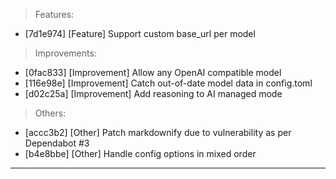> Features:
- [7d1e974] [Feature] Support custom base_url per model

> Improvements:
- [0fac833] [Improvement] Allow any OpenAI compatible model
- [116e98e] [Improvement] Catch out-of-date model data in config.toml
- [d02c25a] [Improvement] Add reasoning to AI managed mode

> Others:
- [accc3b2] [Other] Patch markdownify due to vulnerability as per Dependabot #3
- [b4e8bbe] [Other] Handle config options in mixed order


---
